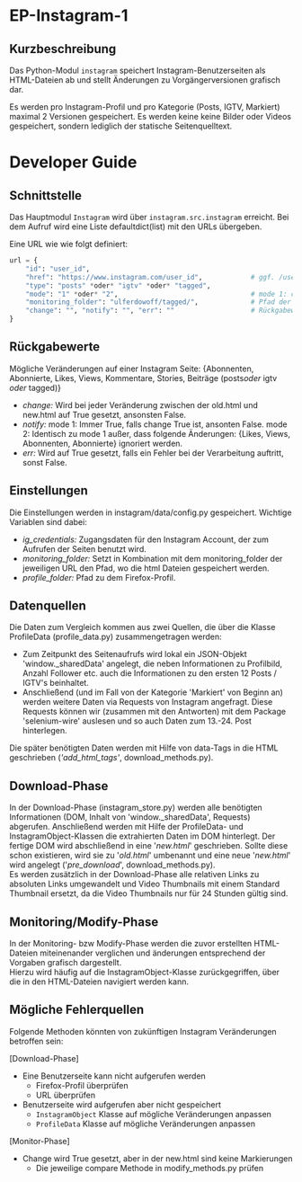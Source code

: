 # EP-Instagram-1
## Kurzbeschreibung

Das Python-Modul `instagram` speichert Instagram-Benutzerseiten als HTML-Dateien ab und stellt Änderungen zu Vorgängerversionen grafisch dar.

Es werden pro Instagram-Profil und pro Kategorie (Posts, IGTV, Markiert) maximal 2 Versionen gespeichert. Es werden keine keine Bilder oder Videos gespeichert, sondern lediglich der statische Seitenquelltext.

# Developer Guide

## Schnittstelle
Das Hauptmodul `Instagram` wird über `instagram.src.instagram` erreicht. Bei dem Aufruf wird eine Liste defaultdict(list) mit den URLs übergeben.

Eine URL wie wie folgt definiert:
```python
url = {
    "id": "user_id",
    "href": "https://www.instagram.com/user_id",            # ggf. /user_id/channel *oder* /user_id/tagged
    "type": "posts" *oder* "igtv" *oder* "tagged",
    "mode": "1" *oder* "2",                                 # mode 1: change == notify *oder* mode 2: Likes und Views setzen notify nicht auf True
    "monitoring_folder": "ulferdowoff/tagged/",             # Pfad der html Dateien, wird kombiniert mit dem Pfad aus den Einstellungen
    "change": "", "notify": "", "err": ""                   # Rückgabewerte
}
```

## Rückgabewerte
Mögliche Veränderungen auf einer Instagram Seite: {Abonnenten, Abonnierte, Likes, Views, Kommentare, Stories, Beiträge (posts*oder* igtv *oder* tagged)}

* *change:*   Wird bei jeder Veränderung zwischen der old.html und new.html auf True gesetzt, ansonsten False.
* *notify:*   mode 1: Immer True, falls change True ist, ansonten False.
            mode 2: Identisch zu mode 1 außer, dass folgende Änderungen: {Likes, Views, Abonnenten, Abonnierte} ignoriert werden.
* *err:*      Wird auf True gesetzt, falls ein Fehler bei der Verarbeitung auftritt, sonst False.

## Einstellungen
Die Einstellungen werden in instagram/data/config.py gespeichert.
Wichtige Variablen sind dabei:

* *ig_credentials:*       Zugangsdaten für den Instagram Account, der zum Aufrufen der Seiten benutzt wird.
* *monitoring_folder:*    Setzt in Kombination mit dem monitoring_folder der jeweiligen URL den Pfad, wo die html Dateien gespeichert werden.
* *profile_folder:*       Pfad zu dem Firefox-Profil.

## Datenquellen
Die Daten zum Vergleich kommen aus zwei Quellen, die über die Klasse ProfileData (profile_data.py) zusammengetragen werden:
 * Zum Zeitpunkt des Seitenaufrufs wird lokal ein JSON-Objekt 'window._sharedData' angelegt, die neben Informationen zu Profilbild, Anzahl Follower etc. auch die Informationen zu den ersten 12 Posts / IGTV's beinhaltet.
 * Anschließend (und im Fall von der Kategorie 'Markiert' von Beginn an) werden weitere Daten via Requests von Instagram angefragt. Diese Requests können wir (zusammen mit den Antworten) mit dem Package 'selenium-wire' auslesen und so auch Daten zum 13.-24. Post hinterlegen.
 
 Die später benötigten Daten werden mit Hilfe von data-Tags in die HTML geschrieben (_'add_html_tags'_, download_methods.py).
  
## Download-Phase
In der Download-Phase (instagram_store.py) werden alle benötigten Informationen (DOM, Inhalt von 'window._sharedData', Requests) abgerufen.
Anschließend werden mit Hilfe der ProfileData- und InstagramObject-Klassen die extrahierten Daten im DOM hinterlegt.
Der fertige DOM wird abschließend in eine '_new.html_' geschrieben. Sollte diese schon existieren, wird sie zu '_old.html_' umbenannt und eine neue '_new.html_' wird angelegt ('_pre_download_', download_methods.py).   
Es werden zusätzlich in der Download-Phase alle relativen Links zu absoluten Links umgewandelt und Video Thumbnails mit einem Standard Thumbnail ersetzt, da die Video Thumbnails nur für 24 Stunden gültig sind.


## Monitoring/Modify-Phase
In der Monitoring- bzw Modify-Phase werden die zuvor erstellten HTML-Dateien miteinenander verglichen und änderungen entsprechend der Vorgaben grafisch dargestellt.  
Hierzu wird häufig auf die InstagramObject-Klasse zurückgegriffen, über die in den HTML-Dateien navigiert werden kann.

## Mögliche Fehlerquellen
Folgende Methoden könnten von zukünftigen Instagram Veränderungen betroffen sein:

[Download-Phase]
* Eine Benutzerseite kann nicht aufgerufen werden
    * Firefox-Profil überprüfen
    * URL überprüfen
* Benutzerseite wird aufgerufen aber nicht gespeichert
    * `InstagramObject` Klasse auf mögliche Veränderungen anpassen
    * `ProfileData` Klasse auf mögliche Veränderungen anpassen

[Monitor-Phase]
* Change wird True gesetzt, aber in der new.html sind keine Markierungen
    * Die jeweilige compare Methode in modify_methods.py prüfen
